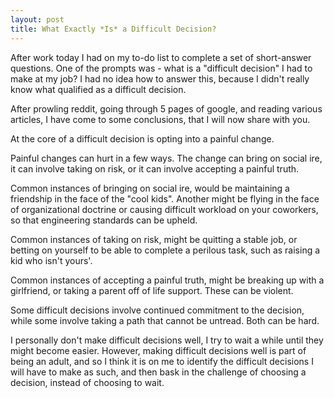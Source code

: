 ```yaml
---
layout: post
title: What Exactly *Is* a Difficult Decision?
---
```


After work today I had on my to-do list to complete a set of short-answer questions. One of the prompts was - what is a "difficult decision" I had to make at my job? I had no idea how to answer this, because I didn't really know what qualified as a difficult decision. 

After prowling reddit, going through 5 pages of google, and reading various articles, I have come to some conclusions, that I will now share with you. 

At the core of a difficult decision is opting into a painful change. 


Painful changes can hurt in a few ways. The change can bring on social ire, it can involve taking on risk, or it can involve accepting a painful truth. 

Common instances of bringing on social ire, would be maintaining a friendship in the face of the "cool kids". Another might be flying in the face of organizational doctrine or causing difficult workload on your coworkers, so that engineering standards can be upheld. 

Common instances of taking on risk, might be quitting a stable job, or betting on yourself to be able to complete a perilous task, such as raising a kid who isn't yours'. 

Common instances of accepting a painful truth, might be breaking up with a girlfriend, or taking a parent off of life support. These can be violent. 

Some difficult decisions involve continued commitment to the decision, while some involve taking a path that cannot be untread. Both can be hard. 

I personally don't make difficult decisions well, I try to wait a while until they might become easier. However, making difficult decisions well is part of being an adult, and so I think it is on me to identify the difficult decisions I will have to make as such, and then bask in the challenge of choosing a decision, instead of choosing to wait. 
